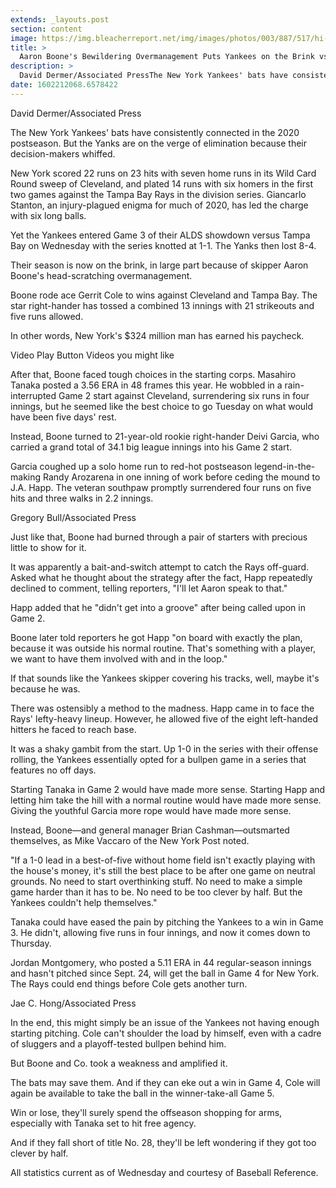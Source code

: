 ```yaml
--- 
extends: _layouts.post 
section: content 
image: https://img.bleacherreport.net/img/images/photos/003/887/517/hi-res-3545d1c4dacae8b63598ab773074a281_crop_exact.jpg?w=1200&h=1200&q=75 
title: > 
  Aaron Boone's Bewildering Overmanagement Puts Yankees on the Brink vs. Rays 
description: > 
  David Dermer/Associated PressThe New York Yankees' bats have consistently connected in the 2020 postseason.Yet the Yankees entered Game 3 of their ALDS showdown versus Tampa Bay on Wednesday with the series knotted at 1-1.Their season is now on the brink, in large part because of skipper Aaron Boone's head-scratching overmanagement.Jae C. Hong/Associated PressIn the end, this might simply be an issue of the Yankees not having enough starting pitching.And if they can eke out a win in Game 4, Cole will again be available to take the ball in the winner-take-all Game 5. 
date: 1602212068.6578422 
--- 
```

David Dermer/Associated Press

The New York Yankees' bats have consistently connected in the 2020 postseason. But the Yanks are on the verge of elimination because their decision-makers whiffed.

New York scored 22 runs on 23 hits with seven home runs in its Wild Card Round sweep of Cleveland, and plated 14 runs with six homers in the first two games against the Tampa Bay Rays in the division series. Giancarlo Stanton, an injury-plagued enigma for much of 2020, has led the charge with six long balls.

Yet the Yankees entered Game 3 of their ALDS showdown versus Tampa Bay on Wednesday with the series knotted at 1-1. The Yanks then lost 8-4.

Their season is now on the brink, in large part because of skipper Aaron Boone's head-scratching overmanagement.

Boone rode ace Gerrit Cole to wins against Cleveland and Tampa Bay. The star right-hander has tossed a combined 13 innings with 21 strikeouts and five runs allowed.

In other words, New York's $324 million man has earned his paycheck.

Video Play Button Videos you might like

After that, Boone faced tough choices in the starting corps. Masahiro Tanaka posted a 3.56 ERA in 48 frames this year. He wobbled in a rain-interrupted Game 2 start against Cleveland, surrendering six runs in four innings, but he seemed like the best choice to go Tuesday on what would have been five days' rest.

Instead, Boone turned to 21-year-old rookie right-hander Deivi Garcia, who carried a grand total of 34.1 big league innings into his Game 2 start.

Garcia coughed up a solo home run to red-hot postseason legend-in-the-making Randy Arozarena in one inning of work before ceding the mound to J.A. Happ. The veteran southpaw promptly surrendered four runs on five hits and three walks in 2.2 innings.

Gregory Bull/Associated Press

Just like that, Boone had burned through a pair of starters with precious little to show for it.

It was apparently a bait-and-switch attempt to catch the Rays off-guard. Asked what he thought about the strategy after the fact, Happ repeatedly declined to comment, telling reporters, "I'll let Aaron speak to that."

Happ added that he "didn't get into a groove" after being called upon in Game 2.

Boone later told reporters he got Happ "on board with exactly the plan, because it was outside his normal routine. That's something with a player, we want to have them involved with and in the loop."

If that sounds like the Yankees skipper covering his tracks, well, maybe it's because he was.

There was ostensibly a method to the madness. Happ came in to face the Rays' lefty-heavy lineup. However, he allowed five of the eight left-handed hitters he faced to reach base.

It was a shaky gambit from the start. Up 1-0 in the series with their offense rolling, the Yankees essentially opted for a bullpen game in a series that features no off days.

Starting Tanaka in Game 2 would have made more sense. Starting Happ and letting him take the hill with a normal routine would have made more sense. Giving the youthful Garcia more rope would have made more sense.

Instead, Boone—and general manager Brian Cashman—outsmarted themselves, as Mike Vaccaro of the New York Post noted.

"If a 1-0 lead in a best-of-five without home field isn't exactly playing with the house's money, it's still the best place to be after one game on neutral grounds. No need to start overthinking stuff. No need to make a simple game harder than it has to be. No need to be too clever by half. But the Yankees couldn't help themselves."

Tanaka could have eased the pain by pitching the Yankees to a win in Game 3. He didn't, allowing five runs in four innings, and now it comes down to Thursday.

Jordan Montgomery, who posted a 5.11 ERA in 44 regular-season innings and hasn't pitched since Sept. 24, will get the ball in Game 4 for New York. The Rays could end things before Cole gets another turn.

Jae C. Hong/Associated Press

In the end, this might simply be an issue of the Yankees not having enough starting pitching. Cole can't shoulder the load by himself, even with a cadre of sluggers and a playoff-tested bullpen behind him.

But Boone and Co. took a weakness and amplified it.

The bats may save them. And if they can eke out a win in Game 4, Cole will again be available to take the ball in the winner-take-all Game 5.

Win or lose, they'll surely spend the offseason shopping for arms, especially with Tanaka set to hit free agency.

And if they fall short of title No. 28, they'll be left wondering if they got too clever by half.

All statistics current as of Wednesday and courtesy of Baseball Reference.